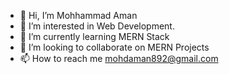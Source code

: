 - 👋 Hi, I’m Mohhammad Aman
- 👀 I’m interested in Web Development.
- 🌱 I’m currently learning MERN Stack
- 💞️ I’m looking to collaborate on MERN Projects
- 📫 How to reach me mohdaman892@gmail.com


